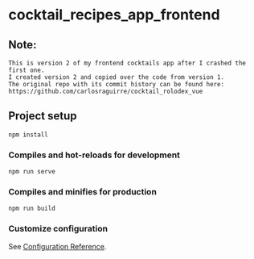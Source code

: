 # cocktail_recipes_app_frontend

## Note:
```
This is version 2 of my frontend cocktails app after I crashed the first one. 
I created version 2 and copied over the code from version 1. 
The original repo with its commit history can be found here:
https://github.com/carlosraguirre/cocktail_rolodex_vue
```

## Project setup
```
npm install
```

### Compiles and hot-reloads for development
```
npm run serve
```

### Compiles and minifies for production
```
npm run build
```

### Customize configuration
See [Configuration Reference](https://cli.vuejs.org/config/).

